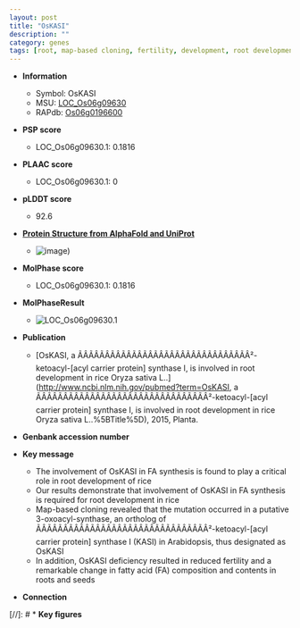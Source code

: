```yaml
---
layout: post
title: "OsKASI"
description: ""
category: genes
tags: [root, map-based cloning, fertility, development, root development, R protein]
---
```


* **Information**  
    + Symbol: OsKASI  
    + MSU: [LOC_Os06g09630](http://rice.plantbiology.msu.edu/cgi-bin/ORF_infopage.cgi?orf=LOC_Os06g09630)  
    + RAPdb: [Os06g0196600](http://rapdb.dna.affrc.go.jp/viewer/gbrowse_details/irgsp1?name=Os06g0196600)  

* **PSP score**  
    + LOC_Os06g09630.1: 0.1816 

* **PLAAC score**  
    + LOC_Os06g09630.1: 0 

* **pLDDT score**
    + 92.6

* **[Protein Structure from AlphaFold and UniProt](https://www.uniprot.org/uniprotkb/Q69YA2/entry#structure)**
    + ![image](https://ricepsp.github.io/images/Q6/AF-Q69YA2-F1.png))

* **MolPhase score**
    + LOC_Os06g09630.1: 0.1816

* **MolPhaseResult**
    + ![LOC_Os06g09630.1](https://ricepsp.github.io/pictures/LOC_Os06g/LOC_Os06g09630.1.png)

* **Publication**  
    + [OsKASI, a ÃÂÃÂÃÂÃÂÃÂÃÂÃÂÃÂÃÂÃÂÃÂÃÂÃÂÃÂÃÂÃÂ²-ketoacyl-[acyl carrier protein] synthase I, is involved in root development in rice Oryza sativa L..](http://www.ncbi.nlm.nih.gov/pubmed?term=OsKASI, a ÃÂÃÂÃÂÃÂÃÂÃÂÃÂÃÂÃÂÃÂÃÂÃÂÃÂÃÂÃÂÃÂ²-ketoacyl-[acyl carrier protein] synthase I, is involved in root development in rice Oryza sativa L..%5BTitle%5D), 2015, Planta.

* **Genbank accession number**  

* **Key message**  
    + The involvement of OsKASI in FA synthesis is found to play a critical role in root development of rice
    + Our results demonstrate that involvement of OsKASI in FA synthesis is required for root development in rice
    + Map-based cloning revealed that the mutation occurred in a putative 3-oxoacyl-synthase, an ortholog of ÃÂÃÂÃÂÃÂÃÂÃÂÃÂÃÂÃÂÃÂÃÂÃÂÃÂÃÂÃÂÃÂ²-ketoacyl-[acyl carrier protein] synthase I (KASI) in Arabidopsis, thus designated as OsKASI
    + In addition, OsKASI deficiency resulted in reduced fertility and a remarkable change in fatty acid (FA) composition and contents in roots and seeds

* **Connection**  

[//]: # * **Key figures**  


